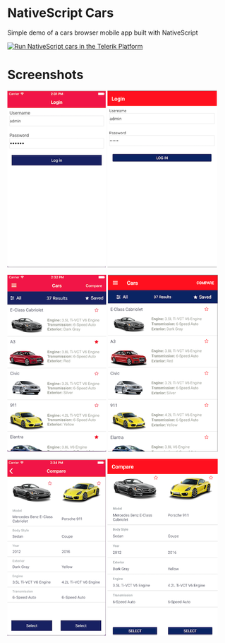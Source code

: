# NativeScript Cars

Simple demo of a cars browser mobile app built with NativeScript

<a href="https://platform.telerik.com/#appbuilder/clone/https://github.com/ignaciofuentes/nativescript-cars-ab.git" target="_blank"><img src="http://docs.telerik.com/platform/samples/images/try-in-appbuilder.png" alt="Run NativeScript cars in the Telerik Platform" title="Run NativeScript cars in the Telerik Platform" /></a>

# Screenshots

![](screenshots/loginios.png)
![](screenshots/loginandroid.png)


![](screenshots/listios.png)
![](screenshots/listandroid.png)


![](screenshots/compareios.png)
![](screenshots/compareandroid.png)
